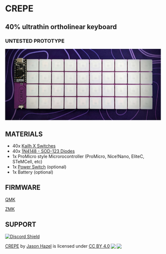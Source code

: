 # CREPE


## 40% ultrathin ortholinear keyboard
### UNTESTED PROTOTYPE

![render](rev0/images/built.jpg) 

## MATERIALS
- 40x [Kailh X Switches](https://mkultra.click/kailh-x-switches-and-keycaps/)
- 40x [1N4148 - SOD-123 Diodes](https://mkultra.click/diode-1n4148-sod-123f/)
- 1x ProMicro style Microrocontroller (ProMicro, Nice!Nano, EliteC, STeMCell, etc)
- 1x [Power Switch](https://mkultra.click/alps-ssss811101/) (optional)
- 1x Battery (optional)

## FIRMWARE

[QMK](https://github.com/jasonhazel/qmk_hazel/tree/master/keyboards/jasonhazel/crepe)

[ZMK](https://github.com/jasonhazel/zmk-config/tree/master/config/boards/shields/crepe)

## SUPPORT

<a href='https://discord.gg/jP6hvgNN8r'>
<img src="https://discordapp.com/api/guilds/989552667330228374/widget.png?style=shield" alt="Discord Shield"/>
</a>

<p xmlns:cc="http://creativecommons.org/ns#" xmlns:dct="http://purl.org/dc/terms/"><a property="dct:title" rel="cc:attributionURL" href="https://github.com/jasonhazel/crepe">CREPE</a> by <a rel="cc:attributionURL dct:creator" property="cc:attributionName" href="https://github.com/jasonhazel">Jason Hazel</a> is licensed under <a href="http://creativecommons.org/licenses/by/4.0/?ref=chooser-v1" target="_blank" rel="license noopener noreferrer" style="display:inline-block;">CC BY 4.0<img style="height:22px!important;margin-left:3px;vertical-align:text-bottom;" src="https://mirrors.creativecommons.org/presskit/icons/cc.svg?ref=chooser-v1"><img style="height:22px!important;margin-left:3px;vertical-align:text-bottom;" src="https://mirrors.creativecommons.org/presskit/icons/by.svg?ref=chooser-v1"></a></p>